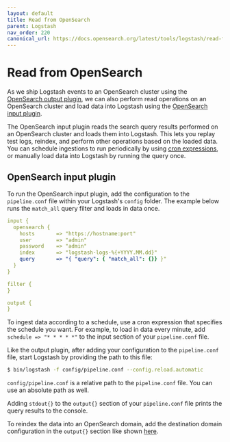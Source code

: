 ```yaml
---
layout: default
title: Read from OpenSearch
parent: Logstash
nav_order: 220
canonical_url: https://docs.opensearch.org/latest/tools/logstash/read-from-opensearch/
---
```


# Read from OpenSearch

As we ship Logstash events to an OpenSearch cluster using the [OpenSearch output plugin](https://github.com/opensearch-project/logstash-output-opensearch), we can also perform read operations on an OpenSearch cluster and load data into Logstash using the [OpenSearch input plugin](https://github.com/opensearch-project/logstash-input-opensearch).

The OpenSearch input plugin reads the search query results performed on an OpenSearch cluster and loads them into Logstash. This lets you replay test logs, reindex, and perform other operations based on the loaded data. You can schedule ingestions to run periodically by using 
[cron expressions]({{site.url}}{{site.baseurl}}/monitoring-plugins/alerting/cron/), or manually load data into Logstash by running the query once.



## OpenSearch input plugin

To run the OpenSearch input plugin, add the configuration to the `pipeline.conf` file within your Logstash's `config` folder. The example below runs the `match_all` query filter and loads in data once.

```yml
input {
  opensearch {
    hosts       => "https://hostname:port"
    user        => "admin"
    password    => "admin"
    index       => "logstash-logs-%{+YYYY.MM.dd}"
    query       => "{ "query": { "match_all": {}} }"
  }
}

filter {
}

output {
}
```

To ingest data according to a schedule, use a cron expression that specifies the schedule you want. For example, to load in data every minute, add `schedule => "* * * * *"` to the input section of your `pipeline.conf` file.

Like the output plugin, after adding your configuration to the `pipeline.conf` file, start Logstash by providing the path to this file:

 ```bash
 $ bin/logstash -f config/pipeline.conf --config.reload.automatic
 ```

`config/pipeline.conf` is a relative path to the `pipeline.conf` file. You can use an absolute path as well.

Adding `stdout{}` to the `output{}` section of your `pipeline.conf` file prints the query results to the console. 

To reindex the data into an OpenSearch domain, add the destination domain configuration in the `output{}` section like shown [here]({{site.url}}{{site.baseurl}}/clients/logstash/index/).
